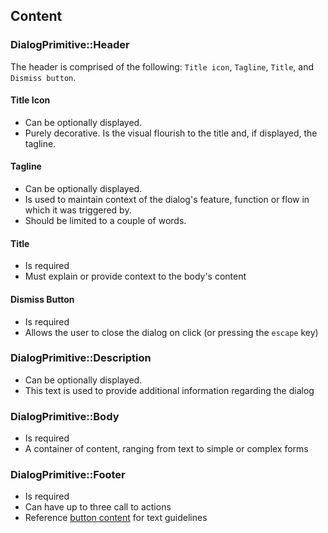 ## Content

### DialogPrimitive::Header
The header is comprised of the following: `Title icon`, `Tagline`, `Title`, and `Dismiss button`.

#### Title Icon
- Can be optionally displayed.
- Purely decorative. Is the visual flourish to the title and, if displayed, the tagline.

#### Tagline
- Can be optionally displayed.
- Is used to maintain context of the dialog's feature, function or flow in which it was triggered by.
- Should be limited to a couple of words.

#### Title
- Is required
- Must explain or provide context to the body's content

#### Dismiss Button
- Is required
- Allows the user to close the dialog on click (or pressing the `escape` key)

### DialogPrimitive::Description
- Can be optionally displayed.
- This text is used to provide additional information regarding the dialog

### DialogPrimitive::Body
- Is required
- A container of content, ranging from text to simple or complex forms

### DialogPrimitive::Footer
- Is required
- Can have up to three call to actions
- Reference [button content](/components/button#content) for text guidelines